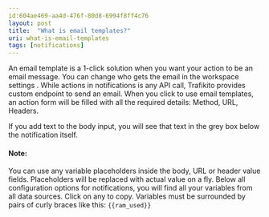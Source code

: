 ```yaml
---
id:604ae469-aa4d-476f-80d8-6994f8ff4c76
layout: post
title:  "What is email templates?"
uri: what-is-email-templates
tags: [notifications]
---
```


An email template is a 1-click solution when you want your action to be an email message. You can change who gets the email in the workspace settings . While actions in notifications is any API call, Trafikito provides custom endpoint to send an email. When you click to use email templates, an action form will be filled with all the required details: Method, URL, Headers.

<!-- more -->

If you add text to the body input, you will see that text in the grey box below the notification itself.

#### Note:

You can use any variable placeholders inside the body, URL or header value fields. Placeholders will be replaced with actual value on a fly. Below all configuration options for notifications, you will find all your variables from all data sources. Click on any to copy. Variables must be surrounded by pairs of curly braces like this: `{{ram_used}}`